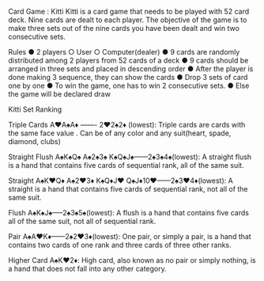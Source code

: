 Card Game : Kitti
Kitti is a card game that needs to be played with 52 card deck. Nine cards are dealt to
each player. The objective of the game is to make three sets out of the nine cards you
have been dealt and win two consecutive sets.


Rules
● 2 players
    ○ User
    ○ Computer(dealer)
● 9 cards are randomly distributed among 2 players from 52 cards of a deck
● 9 cards should be arranged in three sets and placed in descending order
● After the player is done making 3 sequence, they can show the cards
● Drop 3 sets of card one by one
● To win the game, one has to win 2 consecutive sets.
● Else the game will be declared draw


Kitti Set Ranking

Triple Cards A♥A♠A♦ ——- 2♥2♠2♦ (lowest):
Triple cards are cards with the same face value . Can be of any color and
any suit(heart, spade, diamond, clubs)

Straight Flush A♠K♠Q♠ A♠2♠3♠ K♠Q♠J♠——2♠3♠4♠(lowest):
A straight flush is a hand that contains five cards of sequential rank, all of
the same suit.

Straight A♠K♥Q♦ A♠2♥3♦ K♠Q♦J♥ Q♠J♦10♥——2♠3♥4♦(lowest):
A straight is a hand that contains five cards of sequential rank, not all of
the same suit.

Flush A♠K♠J♠—–2♠3♠5♠(lowest):
A flush is a hand that contains five cards all of the same suit, not all of
sequential rank.

Pair A♠A♥K♦——2♠2♥3♦(lowest):
One pair, or simply a pair, is a hand that contains two cards of one rank
and three cards of three other ranks.

Higher Card A♠K♥2♦:
High card, also known as no pair or simply nothing, is a hand that does
not fall into any other category.
